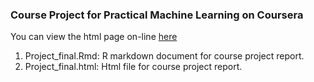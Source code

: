 ### Course Project for Practical Machine Learning on Coursera

You can view the html page on-line [here](http://4kina.github.io/Practical-Machine-Learning-Course/Project_final)

1. Project_final.Rmd:  R markdown document for course project report.
2. Project_final.html: Html file for course project report.

